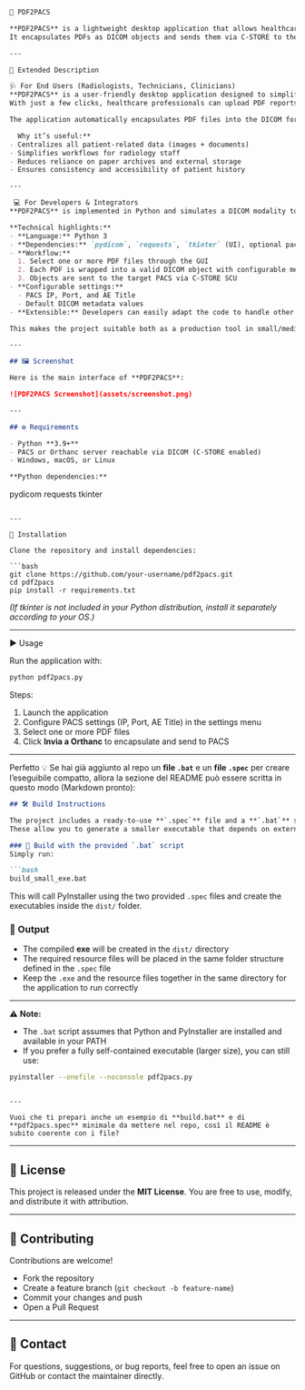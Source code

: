 ```markdown
📂 PDF2PACS  

**PDF2PACS** is a lightweight desktop application that allows healthcare professionals to easily upload PDF documents into a PACS archive.  
It encapsulates PDFs as DICOM objects and sends them via C-STORE to the configured PACS.  

---

📖 Extended Description  

🩺 For End Users (Radiologists, Technicians, Clinicians)  
**PDF2PACS** is a user-friendly desktop application designed to simplify the integration of non-DICOM documents into radiology workflows.  
With just a few clicks, healthcare professionals can upload PDF reports, scanned papers, or administrative documents directly into the PACS archive.  

The application automatically encapsulates PDF files into the DICOM format, so they can be stored and viewed in the same system as imaging studies. Supporting both single and multiple file uploads, **PDF2PACS** ensures that external reports are seamlessly attached to the patient’s imaging record, keeping all relevant information centralized and accessible within the PACS.  

  Why it’s useful:**  
- Centralizes all patient-related data (images + documents)  
- Simplifies workflows for radiology staff  
- Reduces reliance on paper archives and external storage  
- Ensures consistency and accessibility of patient history  

---

 💻 For Developers & Integrators  
**PDF2PACS** is implemented in Python and simulates a DICOM modality to transfer PDF files as *Encapsulated PDF* objects using the DICOM C-STORE protocol.  

**Technical highlights:**  
- **Language:** Python 3  
- **Dependencies:** `pydicom`, `requests`, `tkinter` (UI), optional packaging with `pyinstaller`  
- **Workflow:**  
  1. Select one or more PDF files through the GUI  
  2. Each PDF is wrapped into a valid DICOM object with configurable metadata (Patient Name, ID, Study Description, Series Description)  
  3. Objects are sent to the target PACS via C-STORE SCU  
- **Configurable settings:**  
  - PACS IP, Port, and AE Title  
  - Default DICOM metadata values  
- **Extensible:** Developers can easily adapt the code to handle other document types (e.g., JPEG, DOCX → encapsulated as DICOM) or integrate with custom hospital systems  

This makes the project suitable both as a production tool in small/medium radiology departments and as a learning resource for developers exploring DICOM communication and PACS integration.  

---

## 🖼️ Screenshot  

Here is the main interface of **PDF2PACS**:  

![PDF2PACS Screenshot](assets/screenshot.png)  

---

## ⚙️ Requirements  

- Python **3.9+**  
- PACS or Orthanc server reachable via DICOM (C-STORE enabled)  
- Windows, macOS, or Linux  

**Python dependencies:**  
```

pydicom
requests
tkinter

````

---

🚀 Installation  

Clone the repository and install dependencies:  

```bash
git clone https://github.com/your-username/pdf2pacs.git
cd pdf2pacs
pip install -r requirements.txt
````

*(If tkinter is not included in your Python distribution, install it separately according to your OS.)*

---

▶️ Usage

Run the application with:

```bash
python pdf2pacs.py
```

Steps:

1. Launch the application
2. Configure PACS settings (IP, Port, AE Title) in the settings menu
3. Select one or more PDF files
4. Click **Invia a Orthanc** to encapsulate and send to PACS

---

Perfetto 💡
Se hai già aggiunto al repo un **file `.bat`** e un **file `.spec`** per creare l’eseguibile compatto, allora la sezione del README può essere scritta in questo modo (Markdown pronto):

````markdown
## 🛠️ Build Instructions  

The project includes a ready-to-use **`.spec`** file and a **`.bat`** script to simplify the build process with PyInstaller.  
These allow you to generate a smaller executable that depends on external files, instead of a large one-file binary.  

### 🔹 Build with the provided `.bat` script  
Simply run:  

```bash
build_small_exe.bat
````

This will call PyInstaller using the two provided `.spec` files and create the executables inside the `dist/` folder.

### 📂 Output

* The compiled **exe** will be created in the `dist/` directory
* The required resource files will be placed in the same folder structure defined in the `.spec` file
* Keep the `.exe` and the resource files together in the same directory for the application to run correctly

---

⚠️ **Note:**

* The `.bat` script assumes that Python and PyInstaller are installed and available in your PATH
* If you prefer a fully self-contained executable (larger size), you can still use:

```bash
pyinstaller --onefile --noconsole pdf2pacs.py
```

```

---

Vuoi che ti prepari anche un esempio di **build.bat** e di **pdf2pacs.spec** minimale da mettere nel repo, così il README è subito coerente con i file?
```

---

## 📜 License

This project is released under the **MIT License**. You are free to use, modify, and distribute it with attribution.

---

## 🤝 Contributing

Contributions are welcome!

* Fork the repository
* Create a feature branch (`git checkout -b feature-name`)
* Commit your changes and push
* Open a Pull Request

---

## 📧 Contact

For questions, suggestions, or bug reports, feel free to open an issue on GitHub or contact the maintainer directly.
